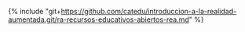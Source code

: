 {% include "git+https://github.com/catedu/introduccion-a-la-realidad-aumentada.git/ra-recursos-educativos-abiertos-rea.md" %}